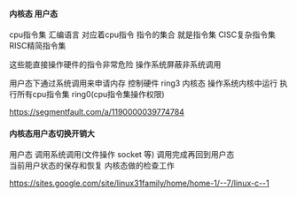 
#### 内核态 用户态

cpu指令集
汇编语言 对应着cpu指令  指令的集合 就是指令集 
CISC复杂指令集  RISC精简指令集 

这些能直接操作硬件的指令非常危险 操作系统屏蔽非系统调用 

用户态下通过系统调用来申请内存 控制硬件 ring3 
内核态   操作系统内核中运行 执行所有cpu指令集  ring0(cpu指令集操作权限) 

https://segmentfault.com/a/1190000039774784



#### 内核态用户态切换开销大

用户态 调用系统调用(文件操作 socket 等) 调用完成再回到用户态  
当前用户状态的保存和恢复  内核态做的检查工作

https://sites.google.com/site/linux31family/home/home-1/--7/linux-c--1

